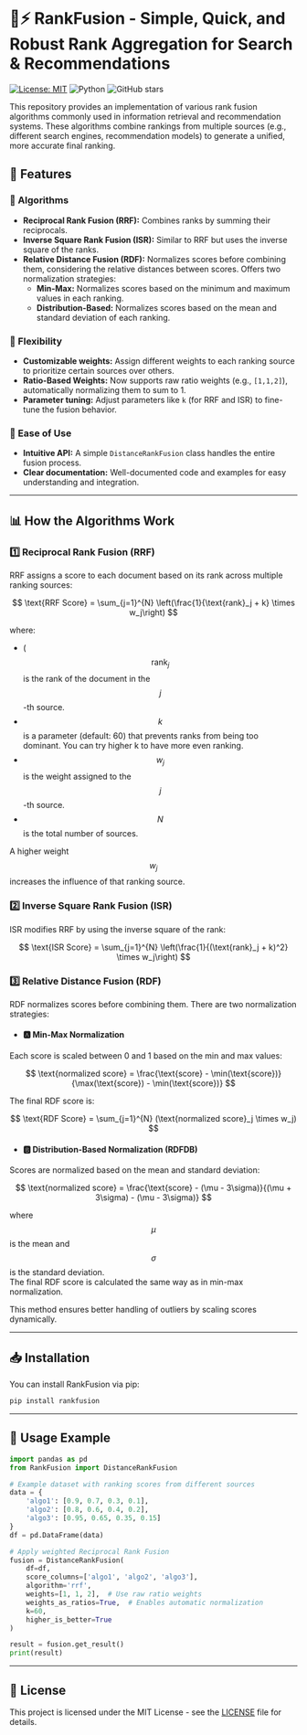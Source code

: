# 🚀⚡ RankFusion - Simple, Quick, and Robust Rank Aggregation for Search & Recommendations

[![License: MIT](https://img.shields.io/badge/License-MIT-yellow.svg)](https://opensource.org/licenses/MIT)
![Python](https://img.shields.io/badge/python-3.8%2B-blue)
![GitHub stars](https://img.shields.io/github/stars/MSWinds/rankfusion?style=social)

This repository provides an implementation of various rank fusion algorithms commonly used in information retrieval and recommendation systems. These algorithms combine rankings from multiple sources (e.g., different search engines, recommendation models) to generate a unified, more accurate final ranking.

## 🚀 Features

### 🧠 Algorithms

* **Reciprocal Rank Fusion (RRF):** Combines ranks by summing their reciprocals.
* **Inverse Square Rank Fusion (ISR):** Similar to RRF but uses the inverse square of the ranks.
* **Relative Distance Fusion (RDF):** Normalizes scores before combining them, considering the relative distances between scores. Offers two normalization strategies:
  * **Min-Max:** Normalizes scores based on the minimum and maximum values in each ranking.
  * **Distribution-Based:** Normalizes scores based on the mean and standard deviation of each ranking.

### 🔧 Flexibility

* **Customizable weights:** Assign different weights to each ranking source to prioritize certain sources over others.
* **Ratio-Based Weights:** Now supports raw ratio weights (e.g., `[1,1,2]`), automatically normalizing them to sum to 1.
* **Parameter tuning:** Adjust parameters like `k` (for RRF and ISR) to fine-tune the fusion behavior.

### 🎯 Ease of Use

* **Intuitive API:** A simple `DistanceRankFusion` class handles the entire fusion process.
* **Clear documentation:** Well-documented code and examples for easy understanding and integration.

---

## 📊 How the Algorithms Work

### 1️⃣ Reciprocal Rank Fusion (RRF)

RRF assigns a score to each document based on its rank across multiple ranking sources:

$$
\text{RRF Score} = \sum_{j=1}^{N} \left(\frac{1}{\text{rank}_j + k} \times w_j\right)
$$

where:

- \( $$\text{rank}_j$$ is the rank of the document in the $$j$$-th source.
- $$k$$ is a parameter (default: 60) that prevents ranks from being too dominant. You can try higher k to have more even ranking.
- $$w_j$$ is the weight assigned to the $$j$$-th source.
- $$N$$ is the total number of sources.

A higher weight $$w_j$$ increases the influence of that ranking source.

### 2️⃣ Inverse Square Rank Fusion (ISR)

ISR modifies RRF by using the inverse square of the rank:

$$
\text{ISR Score} = \sum_{j=1}^{N} \left(\frac{1}{(\text{rank}_j + k)^2} \times w_j\right)
$$

### 3️⃣ Relative Distance Fusion (RDF)

RDF normalizes scores before combining them. There are two normalization strategies:

- #### 🅰️ **Min-Max Normalization**

Each score is scaled between 0 and 1 based on the min and max values:

$$
\text{normalized score} = \frac{\text{score} - \min(\text{score})}{\max(\text{score}) - \min(\text{score})}
$$

The final RDF score is:

$$
\text{RDF Score} = \sum_{j=1}^{N} (\text{normalized score}_j \times w_j)
$$

- #### 🅱️ **Distribution-Based Normalization** (RDFDB)

Scores are normalized based on the mean and standard deviation:

$$
\text{normalized score} = \frac{\text{score} - (\mu - 3\sigma)}{(\mu + 3\sigma) - (\mu - 3\sigma)}
$$

where $$\mu$$ is the mean and $$\sigma$$ is the standard deviation.  
The final RDF score is calculated the same way as in min-max normalization.

This method ensures better handling of outliers by scaling scores dynamically.

---

## 📥 Installation

You can install RankFusion via pip:

```bash
pip install rankfusion
```

---

## 📌 Usage Example

```python
import pandas as pd
from RankFusion import DistanceRankFusion

# Example dataset with ranking scores from different sources
data = {
    'algo1': [0.9, 0.7, 0.3, 0.1],
    'algo2': [0.8, 0.6, 0.4, 0.2],
    'algo3': [0.95, 0.65, 0.35, 0.15]
}
df = pd.DataFrame(data)

# Apply weighted Reciprocal Rank Fusion
fusion = DistanceRankFusion(
    df=df,
    score_columns=['algo1', 'algo2', 'algo3'],
    algorithm='rrf',
    weights=[1, 1, 2],  # Use raw ratio weights
    weights_as_ratios=True,  # Enables automatic normalization
    k=60,
    higher_is_better=True
)

result = fusion.get_result()
print(result)
```

---

## 📜 License

This project is licensed under the MIT License - see the [LICENSE](LICENSE) file for details.
